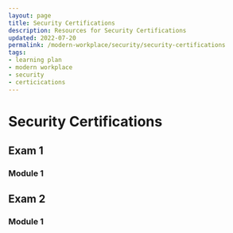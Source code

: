 ```yaml
---
layout: page
title: Security Certifications
description: Resources for Security Certifications
updated: 2022-07-20
permalink: /modern-workplace/security/security-certifications
tags:
- learning plan
- modern workplace
- security
- certicications
---
```


# Security Certifications

## Exam 1
### Module 1

## Exam 2
### Module 1
